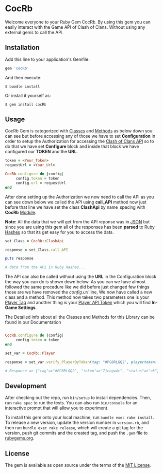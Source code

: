 # CocRb

Welcome everyone to your Ruby Gem CocRb. By using this gem you can easily interact with the Game API of Clash of Clans. Without using any external gems to call the API.

## Installation

Add this line to your application's Gemfile:

```ruby
gem 'cocRb'
```

And then execute:

    $ bundle install

Or install it yourself as:

    $ gem install cocRb

## Usage
CocRb Gem is categorized with [Classes](https://www.tutorialspoint.com/ruby/ruby_classes.htm) and [Methods](https://www.tutorialspoint.com/ruby/ruby_methods.htm) as below down you can see but before accessing any of those we have to set **Configuration** in order to setup the Authorization for accessing the [Clash of Clans API](https://developer.clashofclans.com/#) so to do that we have set **Configure** block and inside that block we have configured our **TOKEN** and the **URL**.


```ruby
token = <Your_Token>
requestUrl = <Your_Url>

CocRb.configure do |config|
     config.token = token
     config.url = requestUrl
end
```
After done setting up the Authorization we now need to call the API as you can see down below we called the API using **call_API** method now just before that line we have set the class **ClashApi** by name_spacing with **CocRb** [Module](https://www.tutorialspoint.com/ruby/ruby_modules.htm).

**Note:** All the data that we will get from the API reponse was in [JSON](https://jsonapi.org/) but since you are using this gem all of the responses has been **parsed** to Ruby [Hashes](https://www.tutorialspoint.com/ruby/ruby_hashes.htm) so that its get easy for you to access the data.


```ruby
set_Class = CocRb::ClashApi

response = set_Class.call_API

puts response

# data from the API in Ruby Hashes...
```

The API can also be called without using the **URL** in the Configuration block the way you can do is shown down below. As you can we have almost followed the same procedure like we did before just changed few things those are we have removed the *config.url* line, We now have called a new class and a method. This method now takes two parameters one is your [Player Tag](https://clashofclans.fandom.com/wiki/Player_Profile#:~:text=The%20player%27s%20name%20and%20player,they%20are%20in%20a%20clan) and another thing is your [Player API Token](eddit.com/r/ClashOfClans/comments/apebtq/ask_what_is_an_api_token/) which you will find **In-Game Settings**.



The Detailed info about all the Classes and Methods for this Library can be found in our Documentation


```ruby

CocRb.configure do |config|
     config.token = token
end

set_var = CocRb::Player   

response = set_var.verify_PlayerByToken(tag: "#PG8RLGQ2", playertoken: "7jeagw4c")

# Response => {"tag"=>"#PG8RLGQ2", "token"=>"7jeagw4c", "status"=>"ok"}

```






## Development

After checking out the repo, run `bin/setup` to install dependencies. Then, run `rake spec` to run the tests. You can also run `bin/console` for an interactive prompt that will allow you to experiment.

To install this gem onto your local machine, run `bundle exec rake install`. To release a new version, update the version number in `version.rb`, and then run `bundle exec rake release`, which will create a git tag for the version, push git commits and the created tag, and push the `.gem` file to [rubygems.org](https://rubygems.org).

## License

The gem is available as open source under the terms of the [MIT License](https://opensource.org/licenses/MIT).
